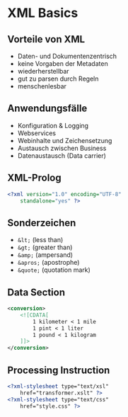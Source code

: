 # XML Basics

## Vorteile von XML
* Daten- und Dokumentenzentrisch
* keine Vorgaben der Metadaten
* wiederherstellbar
* gut zu parsen durch Regeln
* menschenlesbar

## Anwendungsfälle
* Konfiguration & Logging
* Webservices
* Webinhalte und Zeichensetzung
* Austausch zwischen Business
* Datenaustausch (Data carrier)

## XML-Prolog
```xml
<?xml version="1.0" encoding="UTF-8"
    standalone="yes" ?>
```

## Sonderzeichen
* `&lt;` (less than)
* `&gt;` (greater than)
* `&amp;` (ampersand)
* `&apros;` (apostrophe)
* `&quote;` (quotation mark)

## Data Section
```xml
<conversion>
    <![CDATA[
        1 kilometer < 1 mile
        1 pint < 1 liter
        1 pound < 1 kilogram
    ]]>
</conversion>
```

## Processing Instruction
```xml
<?xml-stylesheet type="text/xsl"
    href="transformer.xslt" ?>
<?xml-stylesheet type="text/css"
    href="style.css" ?>
```
